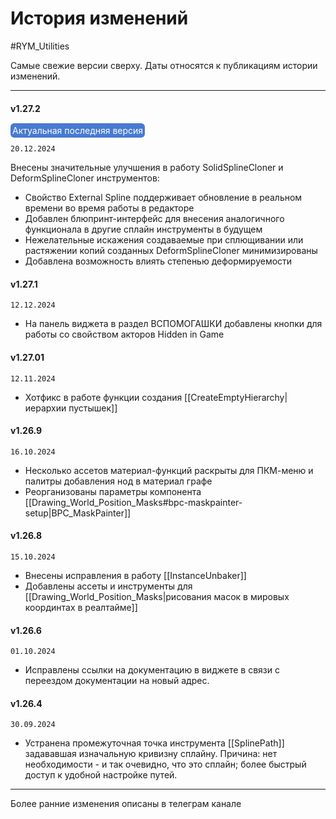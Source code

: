 # История изменений

#RYM_Utilities

Самые свежие версии сверху. Даты относятся к публикациям истории изменений.

---


#### v1.27.2

<mark style="color:hsl(0, 0%, 100%);background-color:hsl(218, 60%, 55%);border-radius: 6px;padding: 3px;">Актуальная последняя версия</mark>

`20.12.2024`

Внесены значительные улучшения в работу SolidSplineCloner и DeformSplineCloner инструментов:
* Cвойство External Spline поддерживает обновление в реальном времени во время работы в редакторе
* Добавлен блюпринт-интерфейс для внесения аналогичного функционала в другие сплайн инструменты в будущем
* Нежелательные искажения создаваемые при сплющивании или растяжении копий созданных DeformSplineCloner минимизированы
* Добавлена возможность влиять степенью деформируемости


#### v1.27.1

`12.12.2024`

* На панель виджета в раздел ВСПОМОГАШКИ добавлены кнопки для работы со свойством акторов Hidden in Game

#### v1.27.01

`12.11.2024`

* Хотфикс в работе функции создания [[CreateEmptyHierarchy|иерархии пустышек]]

#### v1.26.9

`16.10.2024`

* Несколько ассетов материал-функций раскрыты для ПКМ-меню и палитры добавления нод в материал графе
* Реорганизованы параметры компонента [[Drawing_World_Position_Masks#bpc-maskpainter-setup|BPC_MaskPainter]]

#### v1.26.8

`15.10.2024`

* Внесены исправления в работу [[InstanceUnbaker]]
* Добавлены ассеты и инструменты для [[Drawing_World_Position_Masks|рисования масок в мировых координтах в реалтайме]]

#### v1.26.6

`01.10.2024`

* Исправлены ссылки на документацию в виджете в связи с переездом документации на новый адрес.

#### v1.26.4

`30.09.2024`

* Устранена промежуточная точка инструмента [[SplinePath]] задававшая изначальную кривизну сплайну. Причина: нет необходимости - и так очевидно, что это сплайн; более быстрый доступ к удобной настройке путей.



---

Более ранние изменения описаны в телеграм канале 